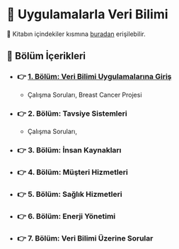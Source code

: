 # :orange_book: Uygulamalarla Veri Bilimi

:bookmark_tabs: Kitabın içindekiler kısmına [buradan]() erişilebilir.

## :open_book: Bölüm İçerikleri 

+ ### :point_right: [1. Bölüm: Veri Bilimi Uygulamalarına Giriş](https://github.com/enesmanan/turkce-kitaplar/tree/main/Uygulamalarla%20Veri%20Bilimi/1.%20Veri%20Bilimi%20Uygulamalar%C4%B1na%20Giri%C5%9F)
  + Çalışma Soruları, Breast Cancer Projesi
+ ### :point_right:  2. Bölüm: Tavsiye Sistemleri
  + Çalışma Soruları, 
+ ### :point_right:  3. Bölüm: İnsan Kaynakları
+ ### :point_right:  4. Bölüm: Müşteri Hizmetleri
+ ### :point_right:  5. Bölüm: Sağlık Hizmetleri
+ ### :point_right:  6. Bölüm: Enerji Yönetimi
+ ### :point_right:  7. Bölüm: Veri Bilimi Üzerine Sorular
